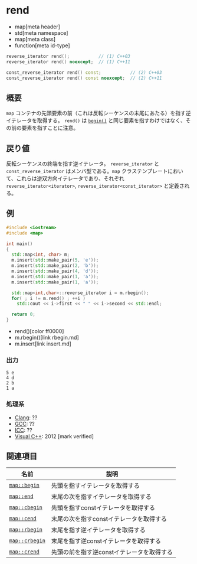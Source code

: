 # rend
* map[meta header]
* std[meta namespace]
* map[meta class]
* function[meta id-type]

```cpp
reverse_iterator rend();           // (1) C++03
reverse_iterator rend() noexcept;  // (1) C++11

const_reverse_iterator rend() const;           // (2) C++03
const_reverse_iterator rend() const noexcept;  // (2) C++11
```

## 概要
`map` コンテナの先頭要素の前（これは反転シーケンスの末尾にあたる）を指す逆イテレータを取得する。 
`rend()` は [`begin()`](begin.md) と同じ要素を指すわけではなく、その前の要素を指すことに注意。

## 戻り値
反転シーケンスの終端を指す逆イテレータ。 
`reverse_iterator` と `const_reverse_iterator` はメンバ型である。`map` クラステンプレートにおいて、これらは逆双方向イテレータであり、それぞれ `reverse_iterator<iterator>`, `reverse_iterator<const_iterator>` と定義される。

## 例
```cpp example
#include <iostream>
#include <map>

int main()
{
  std::map<int, char> m;
  m.insert(std::make_pair(5, 'e'));
  m.insert(std::make_pair(2, 'b'));
  m.insert(std::make_pair(4, 'd'));
  m.insert(std::make_pair(1, 'a'));
  m.insert(std::make_pair(1, 'a'));

  std::map<int,char>::reverse_iterator i = m.rbegin();
  for( ; i != m.rend() ; ++i )
    std::cout << i->first << " " << i->second << std::endl;

  return 0;
}
```
* rend()[color ff0000]
* m.rbegin()[link rbegin.md]
* m.insert[link insert.md]

### 出力
```
5 e
4 d
2 b
1 a
```

### 処理系
- [Clang](/implementation.md#clang): ??
- [GCC](/implementation.md#gcc): ??
- [ICC](/implementation.md#icc): ??
- [Visual C++](/implementation.md#visual_cpp): 2012 [mark verified]


## 関連項目

| 名前 | 説明 |
|------------------------------|--------------------------------------------|
| [`map::begin`](begin.md)     | 先頭を指すイテレータを取得する |
| [`map::end`](end.md)         | 末尾の次を指すイテレータを取得する |
| [`map::cbegin`](cbegin.md)   | 先頭を指すconstイテレータを取得する |
| [`map::cend`](cend.md)       | 末尾の次を指すconstイテレータを取得する |
| [`map::rbegin`](rbegin.md)   | 末尾を指す逆イテレータを取得する |
| [`map::crbegin`](crbegin.md) | 末尾を指す逆constイテレータを取得する |
| [`map::crend`](crend.md)     | 先頭の前を指す逆constイテレータを取得する |
